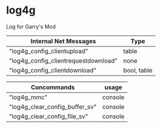 # log4g
Log for Garry's Mod

| Internal Net Messages      | Type |
| ----------- | ----------- |
|"log4g_config_clientupload"|table|
|"log4g_config_clientrequestdownload"|none|
|"log4g_config_clientdownload"|bool, table|

| Concommands      | usage |
| ----------- | ----------- |
| "log4g_mmc"      | console       |
| "log4g_clear_config_buffer_sv"     | console       |
| "log4g_clear_config_file_sv"     | console       |
